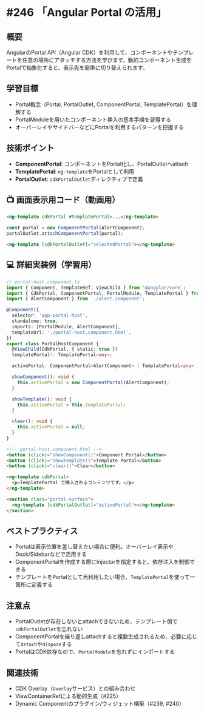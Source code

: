 # #246 「Angular Portal の活用」

## 概要
AngularのPortal API（Angular CDK）を利用して、コンポーネントやテンプレートを任意の場所にアタッチする方法を学びます。動的コンポーネント生成をPortalで抽象化すると、表示先を簡単に切り替えられます。

## 学習目標
- Portal概念（Portal, PortalOutlet, ComponentPortal, TemplatePortal）を理解する
- PortalModuleを用いたコンポーネント挿入の基本手順を習得する
- オーバーレイやサイドバーなどにPortalを利用するパターンを把握する

## 技術ポイント
- **ComponentPortal**: コンポーネントをPortal化し、PortalOutletへattach
- **TemplatePortal**: `ng-template`をPortalとして利用
- **PortalOutlet**: `cdkPortalOutlet`ディレクティブで定義

## 📺 画面表示用コード（動画用）

```html
<ng-template cdkPortal #templatePortal>...</ng-template>
```

```typescript
const portal = new ComponentPortal(AlertComponent);
portalOutlet.attachComponentPortal(portal);
```

```html
<ng-template [cdkPortalOutlet]="selectedPortal"></ng-template>
```

## 💻 詳細実装例（学習用）
```typescript
// portal-host.component.ts
import { Component, TemplateRef, ViewChild } from '@angular/core';
import { CdkPortal, ComponentPortal, PortalModule, TemplatePortal } from '@angular/cdk/portal';
import { AlertComponent } from './alert.component';

@Component({
  selector: 'app-portal-host',
  standalone: true,
  imports: [PortalModule, AlertComponent],
  templateUrl: './portal-host.component.html',
})
export class PortalHostComponent {
  @ViewChild(CdkPortal, { static: true })
  templatePortal!: TemplatePortal<any>;

  activePortal: ComponentPortal<AlertComponent> | TemplatePortal<any> | null = null;

  showComponent(): void {
    this.activePortal = new ComponentPortal(AlertComponent);
  }

  showTemplate(): void {
    this.activePortal = this.templatePortal;
  }

  clear(): void {
    this.activePortal = null;
  }
}
```

```html
<!-- portal-host.component.html -->
<button (click)="showComponent()">Component Portal</button>
<button (click)="showTemplate()">Template Portal</button>
<button (click)="clear()">Clear</button>

<ng-template cdkPortal>
  <p>TemplatePortal で挿入されるコンテンツです。</p>
</ng-template>

<section class="portal-surface">
  <ng-template [cdkPortalOutlet]="activePortal"></ng-template>
</section>
```

## ベストプラクティス
- Portalは表示位置を差し替えたい場合に便利。オーバーレイ表示やDock/Sidebarなどで活用する
- ComponentPortalを作成する際にInjectorを指定すると、依存注入を制御できる
- テンプレートをPortalとして再利用したい場合、`TemplatePortal`を使って一箇所に定義する

## 注意点
- PortalOutletが存在しないとattachできないため、テンプレート側で`cdkPortalOutlet`を忘れない
- ComponentPortalを繰り返しattachすると複数生成されるため、必要に応じて`detach`や`dispose`する
- PortalはCDK依存なので、`PortalModule`を忘れずにインポートする

## 関連技術
- CDK Overlay（`Overlay`サービス）との組み合わせ
- ViewContainerRefによる動的生成（#225）
- Dynamic Componentのプラグイン/ウィジェット構築（#239, #240）

